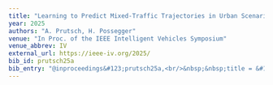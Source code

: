 ```yaml
---
title: "Learning to Predict Mixed-Traffic Trajectories in Urban Scenarios from Little Training Data with Refined Environment Modeling"
year: 2025
authors: "A. Prutsch, H. Possegger"
venue: "In Proc. of the IEEE Intelligent Vehicles Symposium"
venue_abbrev: IV
external_url: https://ieee-iv.org/2025/
bib_id: prutsch25a
bib_entry: "@inproceedings&#123;prutsch25a,<br/>&nbsp;&nbsp;title = &#123;&#123;Learning to Predict Mixed-Traffic Trajectories in Urban Scenarios from Little Training Data with Refined Environment Modeling&#125;&#125;,<br/>&nbsp;&nbsp;author = &#123;Prutsch, Alexander and Possegger, Horst&#125;,<br/>&nbsp;&nbsp;booktitle = &#123;Proc. of the IEEE Intelligent Vehicles Symposium (IV)&#125;,<br/>&nbsp;&nbsp;year = &#123;2025&#125;<br/>&#125;"
---
```

